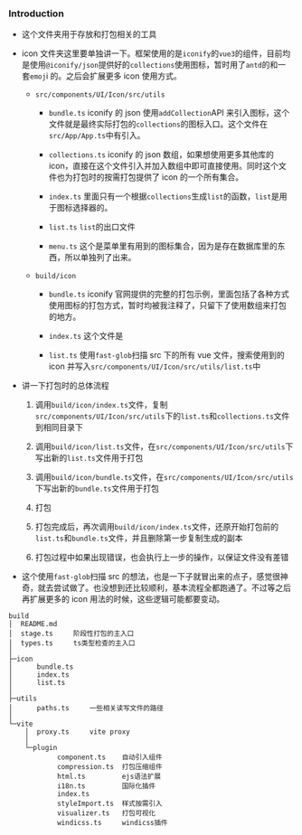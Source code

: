 ### Introduction

- 这个文件夹用于存放和打包相关的工具

- icon 文件夹这里要单独讲一下。框架使用的是`iconify`的`vue3`的组件，目前均是使用`@iconify/json`提供好的`collections`使用图标，暂时用了`antd`的和一套`emoj`i 的。之后会扩展更多 icon 使用方式。

  - `src/components/UI/Icon/src/utils`

    - `bundle.ts` iconify 的 json 使用`addCollection`API 来引入图标，这个文件就是最终实际打包的`collections`的图标入口。这个文件在`src/App/App.ts`中有引入。

    - `collections.ts` iconify 的 json 数组，如果想使用更多其他库的 icon，直接在这个文件引入并加入数组中即可直接使用。同时这个文件也为打包时的按需打包提供了 icon 的一个所有集合。

    - `index.ts` 里面只有一个根据`collections`生成`list`的函数，`list`是用于图标选择器的。

    - `list.ts` `list`的出口文件

    - `menu.ts` 这个是菜单里有用到的图标集合，因为是存在数据库里的东西，所以单独列了出来。

  - `build/icon`

    - `bundle.ts` iconify 官网提供的完整的打包示例，里面包括了各种方式使用图标的打包方式，暂时均被我注释了，只留下了使用数组来打包的地方。

    - `index.ts` 这个文件是

    - `list.ts` 使用`fast-glob`扫描 src 下的所有 vue 文件，搜索使用到的 icon 并写入`src/components/UI/Icon/src/utils/list.ts`中

- 讲一下打包时的总体流程

  1.  调用`build/icon/index.ts`文件，复制`src/components/UI/Icon/src/utils`下的`list.ts`和`collections.ts`文件到相同目录下

  2.  调用`build/icon/list.ts`文件，在`src/components/UI/Icon/src/utils`下写出新的`list.ts`文件用于打包

  3.  调用`build/icon/bundle.ts`文件，在`src/components/UI/Icon/src/utils`下写出新的`bundle.ts`文件用于打包

  4.  打包

  5.  打包完成后，再次调用`build/icon/index.ts`文件，还原开始打包前的`list.ts`和`bundle.ts`文件，并且删除第一步复制生成的副本

  6.  打包过程中如果出现错误，也会执行上一步的操作，以保证文件没有差错

- 这个使用`fast-glob`扫描 src 的想法，也是一下子就冒出来的点子，感觉很神奇，就去尝试做了。也没想到还比较顺利，基本流程全都跑通了。不过等之后再扩展更多的 icon 用法的时候，这些逻辑可能都要变动。

```
build
│  README.md
│  stage.ts     阶段性打包的主入口
│  types.ts     ts类型检查的主入口
│
├─icon
│      bundle.ts
│      index.ts
│      list.ts
│
├─utils
│      paths.ts     一些相关读写文件的路径
│
└─vite
    │  proxy.ts     vite proxy
    │
    └─plugin
            component.ts    自动引入组件
            compression.ts  打包压缩组件
            html.ts         ejs语法扩展
            i18n.ts         国际化插件
            index.ts
            styleImport.ts  样式按需引入
            visualizer.ts   打包可视化
            windicss.ts     windicss插件
```
